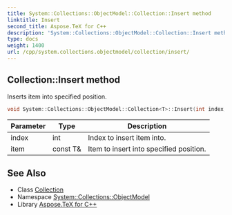 ```yaml
---
title: System::Collections::ObjectModel::Collection::Insert method
linktitle: Insert
second_title: Aspose.TeX for C++
description: 'System::Collections::ObjectModel::Collection::Insert method. Inserts item into specified position in C++.'
type: docs
weight: 1400
url: /cpp/system.collections.objectmodel/collection/insert/
---
```

## Collection::Insert method


Inserts item into specified position.

```cpp
void System::Collections::ObjectModel::Collection<T>::Insert(int index, const T &item) override
```


| Parameter | Type | Description |
| --- | --- | --- |
| index | int | Index to insert item into. |
| item | const T\& | Item to insert into specified position. |

## See Also

* Class [Collection](../)
* Namespace [System::Collections::ObjectModel](../../)
* Library [Aspose.TeX for C++](../../../)
